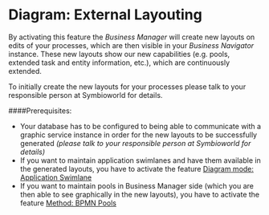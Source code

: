 # Diagram: External Layouting

By activating this feature the _Business Manager_ will create new layouts on edits of your processes, which are then visible in your _Business Navigator_ instance.
These new layouts show our new capabilities (e.g. pools, extended task and entity information, etc.), which are continuously extended.

To initially create the new layouts for your processes please talk to your responsible person at Symbioworld for details.

####Prerequisites:
- Your database has to be configured to being able to communicate with a graphic service instance in order for the new layouts to be successfully generated _(please talk to your responsible person at Symbioworld for details)_
- If you want to maintain application swimlanes and have them available in the generated layouts, you have to activate the feature [Diagram mode: Application Swimlane](../swimlane-for-applications/swimlane-for-applications.md)
- If you want to maintain pools in Business Manager side (which you are then able to see graphically in the new layouts), you have to activate the feature [Method: BPMN Pools](../bpmn-pools/bpmn-pools.md)